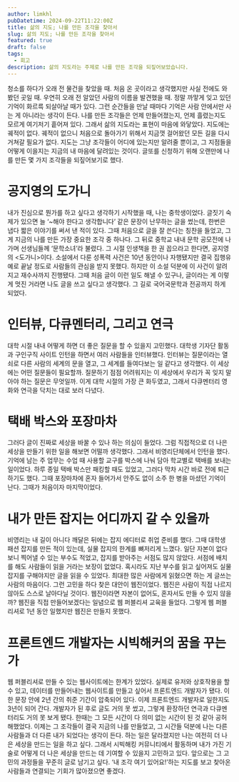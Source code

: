 ```yaml
---
author: limkhl
pubDatetime: 2024-09-22T11:22:00Z
title: 삶의 지도; 나를 만든 조각을 찾아서
slug: 삶의 지도; 나를 만든 조각을 찾아서
featured: true
draft: false
tags:
  - 회고
description: 삶의 지도라는 주제로 나를 만든 조각을 되짚어보았습니다.
---
```


청소를 하다가 오래 전 물건을 찾았을 때. 처음 온 곳이라고 생각했지만 사실 전에도 와봤던 곳일 때. 우연히 오래 전 알았던 사람의 이름을 발견했을 때. 정말 까맣게 잊고 있던 기억이 화르륵 되살아날 때가 있다. 그런 순간들을 만날 때마다 기억은 사람 안에서만 사는 게 아니라는 생각이 든다. 나를 만든 조각들은 언제 만들어졌는지, 언제 흘렸는지도 모르게 여기저기 흩어져 있다. 그래서 삶의 지도라는 표현이 마음에 와닿았다. 지도에는 궤적이 없다. 궤적이 없으니 처음으로 돌아가기 위해서 지금껏 걸어왔던 모든 길을 다시 거쳐갈 필요가 없다. 지도는 그냥 조각들이 어디에 있는지만 알려줄 뿐이고, 그 지점들을 어떻게 이을지는 지금의 내 마음에 달려있는 것이다. 글또를 신청하기 위해 오랜만에 나를 만든 몇 가지 조각들을 되짚어보기로 했다.

# 공지영의 도가니

내가 진심으로 뭔가를 하고 싶다고 생각하기 시작했을 때, 나는 중학생이었다. 글짓기 숙제가 있으면 늘 ‘~해야 한다고 생각합니다’ 같은 문장이 난무하는 글을 썼는데, 한번은 냅다 짧은 이야기를 써서 낸 적이 있다. 그때 처음으로 글을 잘 쓴다는 칭찬을 들었고, 그게 지금의 나를 만든 가장 중요한 조각 중 하나다. 그 뒤로 중학교 내내 문학 공모전에 나가며 선생님들께 ‘문학소녀’라 불렸다. 그 시절 인생책을 한 권 꼽으라고 한다면, 공지영의 <도가니>이다. 소설에서 다룬 성폭력 사건은 10년 동안이나 자행됐지만 결국 집행유예로 끝날 정도로 사람들의 관심을 받지 못했다. 하지만 이 소설 덕분에 이 사건이 알려지고 재수사까지 진행됐다. 그때 처음 글이 이런 일도 해낼 수 있구나, 글이라는 게 이렇게 멋진 거라면 나도 글을 쓰고 싶다고 생각했다. 그 길로 국어국문학과 전공까지 하게 되었다.

# 인터뷰, 다큐멘터리, 그리고 연극

대학 시절 내내 어떻게 하면 더 좋은 질문을 할 수 있을지 고민했다. 대학생 기자단 활동과 구인구직 사이트 인턴을 하면서 여러 사람들을 인터뷰했다. 인터뷰는 질문이라는 열쇠로 다른 사람의 세계의 문을 열고, 그 세계를 들여다보는 일 같다고 생각했다. 이 세상에는 어떤 질문들이 필요할까. 질문하기 점점 어려워지는 이 세상에서 우리가 꼭 잊지 말아야 하는 질문은 무엇일까. 이게 대학 시절의 가장 큰 화두였고, 그래서 다큐멘터리 영화와 연극을 닥치는 대로 보러 다녔다.

# 택배 박스와 포장마차

그러다 글이 진짜로 세상을 바꿀 수 있나 하는 의심이 들었다. 그럼 직접적으로 더 나은 세상을 만들기 위한 일을 해보면 어떨까 생각했다. 그래서 비영리단체에서 인턴을 했다. 기억에 남는 주 업무는 수업 때 사용할 교구를 박스에 나눠 담아 학교별로 택배를 보내는 일이었다. 하루 종일 택배 박스만 패킹할 때도 있었고, 그러다 막차 시간 바로 전에 퇴근하기도 했다. 그때 포장마차에 혼자 들어가서 안주도 없이 소주 한 병을 마셨던 기억이 난다. 그때가 처음이자 마지막이었다.

# 내가 만든 잡지는 어디까지 갈 수 있을까

비영리는 내 길이 아니다 깨달은 뒤에는 잡지 에디터로 취업 준비를 했다. 그때 대학생 패션 잡지를 만든 적이 있는데, 실물 잡지의 한계를 뼈저리게 느꼈다. 일단 자본이 없다 보니 찍어낼 수 있는 부수도 적었고, 잡지를 받아주는 서점도 많지 않았다. 서점에 배치를 해도 사람들이 읽을 거라는 보장이 없었다. 혹시라도 지난 부수를 읽고 싶어져도 실물 잡지를 구해야지만 글을 읽을 수 있었다. 최대한 많은 사람에게 읽혔으면 하는 게 글쓰는 사람의 마음이다. 그런 고민을 하다 찾은 대안이 웹진이었다. 웹진은 사람이 직접 나르지 않아도 스스로 날아다닐 것이다. 웹진이라면 자본이 없어도, 혼자서도 만들 수 있지 않을까? 웹진을 직접 만들어보겠다는 일념으로 웹 퍼블리셔 교육을 들었다. 그렇게 웹 퍼블리셔로 1년 동안 일했지만 웹진은 만들지 못했다.

# 프론트엔드 개발자는 시빅해커의 꿈을 꾸는가

웹 퍼블리셔로 만들 수 있는 웹사이트에는 한계가 있었다. 실제로 유저와 상호작용을 할 수 있고, 데이터를 만들어내는 웹사이트를 만들고 싶어서 프론트엔드 개발자가 됐다. 이 한 문장 안에 2년 간의 취준 기간이 압축되어 있다. 이제 프론트엔드 개발자로 일한지도 3년이 되어 간다. 개발자가 된 후로 글도 거의 못 썼고, 그렇게 환장하던 연극과 다큐멘터리도 거의 못 보게 됐다. 한때는 그 모든 시간이 다 의미 없는 시간이 된 것 같아 공허해했었다. 이제는 그 조각들이 결국 지금의 나를 만들었고, 그 시간들 덕분에 나는 다른 사람들과 더 다른 내가 되었다는 생각이 든다. 하는 일은 달라졌지만 나는 여전히 더 나은 세상을 만드는 일을 하고 싶다. 그래서 시빅해킹 커뮤니티에서 활동하며 내가 가진 기술로 어떻게 더 나은 세상을 만드는 데 기여할 수 있을지 고민하고 있다. 앞으로는 그 고민의 과정들을 꾸준히 글로 남기고 싶다. ‘내 조각 여기 있어요!’하는 지도를 보고 찾아온 사람들과 연결되는 기회가 많아졌으면 좋겠다.
